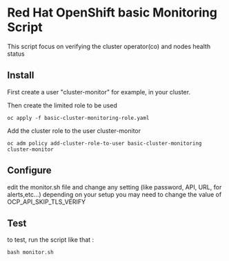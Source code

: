 # Red Hat OpenShift basic Monitoring Script

This script focus on verifying the cluster operator(co) and nodes health status

## Install

First create a user "cluster-monitor" for example, in your cluster.


Then create the limited role to be used
```console
oc apply -f basic-cluster-monitoring-role.yaml
```

Add the cluster role to the user cluster-monitor
```console
oc adm policy add-cluster-role-to-user basic-cluster-monitoring cluster-monitor
```

## Configure
edit the monitor.sh file and change any setting (like password, API, URL, for alerts,etc...)
depending on your setup you may need to change the value of OCP_API_SKIP_TLS_VERIFY

## Test
to test, run the script like that :
```console
bash monitor.sh
```
